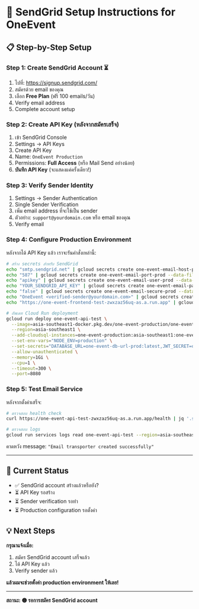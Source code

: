 # 🚀 SendGrid Setup Instructions for OneEvent

## 📋 **Step-by-Step Setup**

### **Step 1: Create SendGrid Account** ⏳
1. ไปที่: https://signup.sendgrid.com/
2. สมัครด้วย email ของคุณ
3. เลือก **Free Plan** (ฟรี 100 emails/วัน)
4. Verify email address
5. Complete account setup

### **Step 2: Create API Key** (หลังจากสมัครเสร็จ)
1. เข้า SendGrid Console
2. Settings → API Keys
3. Create API Key
4. Name: `OneEvent Production`
5. Permissions: **Full Access** (หรือ Mail Send อย่างน้อย)
6. **บันทึก API Key** (จะแสดงแค่ครั้งเดียว!)

### **Step 3: Verify Sender Identity**
1. Settings → Sender Authentication
2. Single Sender Verification
3. เพิ่ม email address ที่จะใช้เป็น sender
4. ตัวอย่าง: `support@yourdomain.com` หรือ email ของคุณ
5. Verify email

### **Step 4: Configure Production Environment**

หลังจากได้ API Key แล้ว เราจะรันคำสั่งเหล่านี้:

```bash
# สร้าง secrets สำหรับ SendGrid
echo "smtp.sendgrid.net" | gcloud secrets create one-event-email-host-prod --data-file=-
echo "587" | gcloud secrets create one-event-email-port-prod --data-file=-
echo "apikey" | gcloud secrets create one-event-email-user-prod --data-file=-
echo "YOUR_SENDGRID_API_KEY" | gcloud secrets create one-event-email-pass-prod --data-file=-
echo "false" | gcloud secrets create one-event-email-secure-prod --data-file=-
echo "OneEvent <verified-sender@yourdomain.com>" | gcloud secrets create one-event-email-from-prod --data-file=-
echo "https://one-event-frontend-test-zwxzaz56uq-as.a.run.app" | gcloud secrets create one-event-frontend-url-prod --data-file=-

# อัพเดท Cloud Run deployment
gcloud run deploy one-event-api-test \
  --image=asia-southeast1-docker.pkg.dev/one-event-production/one-event-repo/backend:latest \
  --region=asia-southeast1 \
  --add-cloudsql-instances=one-event-production:asia-southeast1:one-event-db \
  --set-env-vars="NODE_ENV=production" \
  --set-secrets="DATABASE_URL=one-event-db-url-prod:latest,JWT_SECRET=one-event-jwt-secret-prod:latest,EMAIL_HOST=one-event-email-host-prod:latest,EMAIL_PORT=one-event-email-port-prod:latest,EMAIL_USER=one-event-email-user-prod:latest,EMAIL_PASS=one-event-email-pass-prod:latest,EMAIL_SECURE=one-event-email-secure-prod:latest,FRONTEND_URL=one-event-frontend-url-prod:latest,EMAIL_FROM=one-event-email-from-prod:latest" \
  --allow-unauthenticated \
  --memory=1Gi \
  --cpu=1 \
  --timeout=300 \
  --port=8080
```

### **Step 5: Test Email Service**

หลังจากตั้งค่าเสร็จ:

```bash
# ตรวจสอบ health check
curl https://one-event-api-test-zwxzaz56uq-as.a.run.app/health | jq '.services.email'

# ตรวจสอบ logs
gcloud run services logs read one-event-api-test --region=asia-southeast1 --limit=5
```

คาดหวัง message: `"Email transporter created successfully"`

---

## 🎯 **Current Status**

- ✅ SendGrid account สร้างแล้วหรือยัง?
- ⏳ API Key รอสร้าง
- ⏳ Sender verification รอทำ
- ⏳ Production configuration รอตั้งค่า

## 💡 **Next Steps**

**กรุณาแจ้งเมื่อ:**
1. สมัคร SendGrid account เสร็จแล้ว
2. ได้ API Key แล้ว
3. Verify sender แล้ว

**แล้วผมจะช่วยตั้งค่า production environment ให้เลย!**

---

**สถานะ: 🟡 รอการสมัคร SendGrid account**
